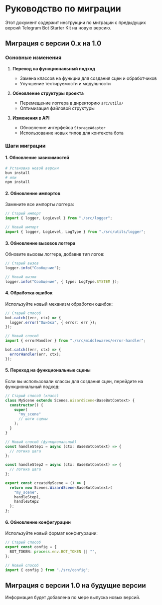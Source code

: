 # Руководство по миграции

Этот документ содержит инструкции по миграции с предыдущих версий Telegram Bot Starter Kit на новую версию.

## Миграция с версии 0.x на 1.0

### Основные изменения

1. **Переход на функциональный подход**

   - Замена классов на функции для создания сцен и обработчиков
   - Улучшение тестируемости и модульности

2. **Обновление структуры проекта**

   - Перемещение логгера в директорию `src/utils/`
   - Оптимизация файловой структуры

3. **Изменения в API**
   - Обновление интерфейса `StorageAdapter`
   - Использование новых типов для контекста бота

### Шаги миграции

#### 1. Обновление зависимостей

```bash
# Установка новой версии
bun install
# или
npm install
```

#### 2. Обновление импортов

Замените все импорты логгера:

```typescript
// Старый импорт
import { logger, LogLevel } from "./src/logger";

// Новый импорт
import { logger, LogLevel, LogType } from "./src/utils/logger";
```

#### 3. Обновление вызовов логгера

Обновите вызовы логгера, добавив тип логов:

```typescript
// Старый вызов
logger.info("Сообщение");

// Новый вызов
logger.info("Сообщение", { type: LogType.SYSTEM });
```

#### 4. Обработка ошибок

Используйте новый механизм обработки ошибок:

```typescript
// Старый способ
bot.catch((err, ctx) => {
  logger.error("Ошибка", { error: err });
});

// Новый способ
import { errorHandler } from "./src/middlewares/error-handler";

bot.catch((err, ctx) => {
  errorHandler(err, ctx);
});
```

#### 5. Переход на функциональные сцены

Если вы использовали классы для создания сцен, перейдите на функциональный подход:

```typescript
// Старый способ (класс)
class MyScene extends Scenes.WizardScene<BaseBotContext> {
  constructor() {
    super(
      "my_scene"
      // шаги сцены
    );
  }
}

// Новый способ (функциональный)
const handleStep1 = async (ctx: BaseBotContext) => {
  // логика шага
};

const handleStep2 = async (ctx: BaseBotContext) => {
  // логика шага
};

export const createMyScene = () => {
  return new Scenes.WizardScene<BaseBotContext>(
    "my_scene",
    handleStep1,
    handleStep2
  );
};
```

#### 6. Обновление конфигурации

Используйте новый формат конфигурации:

```typescript
// Старый способ
export const config = {
  BOT_TOKEN: process.env.BOT_TOKEN || "",
};

// Новый способ
import { config } from "./src/config";
```

## Миграция с версии 1.0 на будущие версии

Информация будет добавлена по мере выпуска новых версий.
